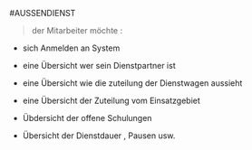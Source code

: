 #AUSSENDIENST

> der Mitarbeiter möchte :

- sich Anmelden an System

- eine Übersicht wer sein Dienstpartner ist

- eine Übersicht wie die zuteilung der Dienstwagen aussieht

- eine Übersicht  der Zuteilung vom  Einsatzgebiet

- Übdersicht der offene Schulungen

- Übersicht der Dienstdauer , Pausen usw.

